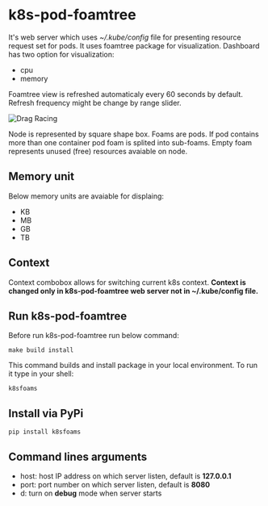 # k8s-pod-foamtree

It's web server which uses *~/.kube/config* file for presenting resource request set for pods. It uses foamtree package for visualization. Dashboard has two option for visualization:
- cpu
- memory

Foamtree view is refreshed automaticaly every 60 seconds by default. Refresh frequency might be change by range slider.

![Drag Racing](k8s-foam-tree.png)

Node is represented by square shape box. Foams are pods. If pod contains more than one container pod foam is splited into sub-foams. Empty foam represents unused (free) resources avaiable on node.

## Memory unit
Below memory units are avaiable for displaing:
- KB
- MB
- GB
- TB

## Context
Context combobox allows for switching current k8s context. **Context is changed only in k8s-pod-foamtree web server not in ~/.kube/config file.**

## Run k8s-pod-foamtree
Before run k8s-pod-foamtree run below command:
```
make build install
```

This command builds and install package in your local environment.
To run it type in your shell:
```
k8sfoams
```

## Install via PyPi
```
pip install k8sfoams
```

## Command lines arguments
- host: host IP address on which server listen, default is **127.0.0.1**
- port: port number on which server listen, default is **8080**
- d: turn on **debug** mode when server starts